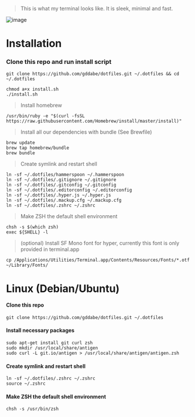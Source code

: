 > This is what my terminal looks like. It is sleek, minimal and fast.

![image](https://user-images.githubusercontent.com/3678065/63402938-d0507c80-c40f-11e9-837e-aaf6978dd2b4.png)

<!-- The core components are
- Prompt - [Pure](https://github.com/sindresorhus/pure)
- Terminal - [Hyper](https://github.com/zeit/hyper)
- Color scheme - [Solarized](https://ethanschoonover.com/solarized/) -->

# Installation

### Clone this repo and run install script

```
git clone https://github.com/gddabe/dotfiles.git ~/.dotfiles && cd ~/.dotfiles

chmod a+x install.sh
./install.sh
```

> Install homebrew

```
/usr/bin/ruby -e "$(curl -fsSL https://raw.githubusercontent.com/Homebrew/install/master/install)"
```

> Install all our dependencies with bundle (See Brewfile)

```
brew update
brew tap homebrew/bundle
brew bundle
```

> Create symlink and restart shell

```
ln -sf ~/.dotfiles/hammerspoon ~/.hammerspoon
ln -sf ~/.dotfiles/.gitignore ~/.gitignore
ln -sf ~/.dotfiles/.gitconfig ~/.gitconfig
ln -sf ~/.dotfiles/.editorconfig ~/.editorconfig
ln -sf ~/.dotfiles/.hyper.js ~/.hyper.js
ln -sf ~/.dotfiles/.mackup.cfg ~/.mackup.cfg
ln -sf ~/.dotfiles/.zshrc ~/.zshrc
```

> Make ZSH the default shell environment

```
chsh -s $(which zsh)
exec ${SHELL} -l
```

> (optional) Install SF Mono font for hyper, currently this font is only provided in terminal.app

```
cp /Applications/Utilities/Terminal.app/Contents/Resources/Fonts/*.otf ~/Library/Fonts/
```

# Linux (Debian/Ubuntu)

#### Clone this repo

```
git clone https://github.com/gddabe/dotfiles.git ~/.dotfiles
```

#### Install necessary packages

```
sudo apt-get install git curl zsh
sudo mkdir /usr/local/share/antigen
sudo curl -L git.io/antigen > /usr/local/share/antigen/antigen.zsh
```

#### Create symlink and restart shell

```
ln -sf ~/.dotfiles/.zshrc ~/.zshrc
source ~/.zshrc
```

#### Make ZSH the default shell environment

```
chsh -s /usr/bin/zsh
```
